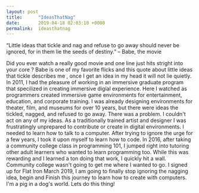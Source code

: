 ```yaml
---
layout: post
title:      "IdeasThatNag"
date:       2019-04-18 02:03:10 +0000
permalink:  ideasthatnag
---
```



 “Little ideas that tickle and nag and refuse to go away should never be ignored, for in them lie the seeds of destiny.” – Babe, the movie
 
Did you ever watch a really good movie and one line just hits stright into your core ?  Babe is one of my favorite flicks and this quote about little ideas that tickle describes me , once I get an idea in my head it will not lie quietly. In 2011, I had the pleasure of working in an immersive graduate program that specilized in creating immersive digial experience. Here I watched as programmers created immersive game environments for entertainment, education, and corporate training.   I was already designing environments for theater, film, and museums for over 10 years,  but there were ideas the tickled, nagged, and refused to go away. There was a problem. I couldn't act on any of my ideas. As a traditionally trained artist and designer I was frustratingly unprepared to contribute or create in digital environments. I needed to learn how to talk to a computer. After trying to ignore the urge for a few years, I took it upon myself to learn how to code.   In 2016, after taking a community college class in programming 101, I jumped right into tutoring other adult learners who wanted to learn programming too. While this was rewarding and I learned a ton doing that work, I quickly hit a wall. Community college wasn't going to get me where I wanted to go.  I signed up for Flat Iron March 2019, I am going to finally stop ignoring the nagging idea, begin and Finish this journey to learn how to create with computers.   I'm a pig in a dog's world. Lets do this thing!
